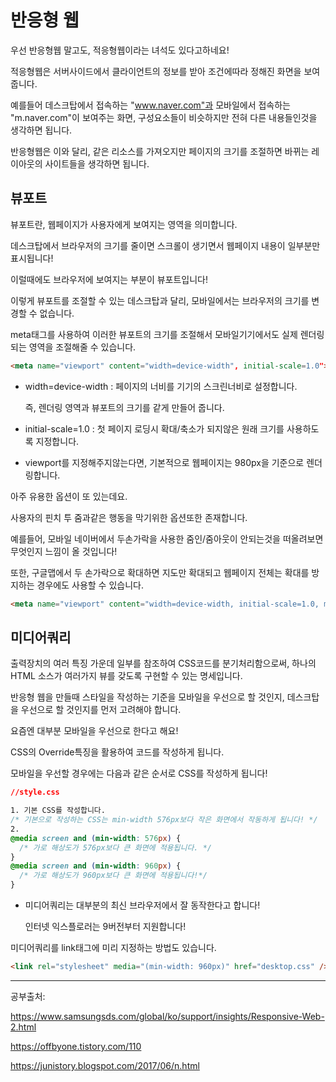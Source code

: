 # 반응형 웹

우선 반응형웹 말고도, 적응형웹이라는 녀석도 있다고하네요!

적응형웹은 서버사이드에서 클라이언트의 정보를 받아 조건에따라 정해진 화면을 보여줍니다.

예를들어 데스크탑에서 접속하는 "www.naver.com"과 모바일에서 접속하는 "m.naver.com"이 보여주는 화면, 구성요소들이 비슷하지만 전혀 다른 내용들인것을 생각하면 됩니다.

반응형웹은 이와 달리, 같은 리소스를 가져오지만 페이지의 크기를 조절하면 바뀌는 레이아웃의 사이트들을 생각하면 됩니다.



## 뷰포트

뷰포트란, 웹페이지가 사용자에게 보여지는 영역을 의미합니다.

데스크탑에서 브라우저의 크기를 줄이면 스크롤이 생기면서 웹페이지 내용이 일부분만 표시됩니다!

이럴때에도 브라우저에 보여지는 부분이 뷰포트입니다!

이렇게 뷰포트를 조절할 수 있는 데스크탑과 달리, 모바일에서는 브라우저의 크기를 변경할 수 없습니다.

meta태그를 사용하여 이러한 뷰포트의 크기를 조절해서 모바일기기에서도 실제 렌더링되는 영역을 조절해줄 수 있습니다.

```html
<meta name="viewport" content="width=device-width", initial-scale=1.0">
```

- width=device-width : 페이지의 너비를 기기의 스크린너비로 설정합니다.

  즉, 렌더링 영역과 뷰포트의 크기를 같게 만들어 줍니다.

- initial-scale=1.0 : 첫 페이지 로딩시 확대/축소가 되지않은 원래 크기를 사용하도록 지정합니다.

- viewport를 지정해주지않는다면, 기본적으로 웹페이지는 980px을 기준으로 렌더링합니다.



아주 유용한 옵션이 또 있는데요.

사용자의 핀치 투 줌과같은 행동을 막기위한 옵션또한 존재합니다.

예를들어, 모바일 네이버에서 두손가락을 사용한 줌인/줌아웃이 안되는것을 떠올려보면 무엇인지 느낌이 올 것입니다!

또한, 구글맵에서 두 손가락으로 확대하면 지도만 확대되고 웹페이지 전체는 확대를 방지하는 경우에도 사용할 수 있습니다.

```html
<meta name="viewport" content="width=device-width, initial-scale=1.0, minimum-scale=1.0, maximum-scale=1.0, user-scalable=no"> 
```



## 미디어쿼리

출력장치의 여러 특징 가운데 일부를 참조하여 CSS코드를 분기처리함으로써, 하나의 HTML 소스가 여러가지 뷰를 갖도록 구현할 수 있는 명세입니다.

반응형 웹을 만들때 스타일을 작성하는 기준을 모바일을 우선으로 할 것인지, 데스크탑을 우선으로 할 것인지를 먼저 고려해야 합니다.

요즘엔 대부분 모바일을 우선으로 한다고 해요!

CSS의 Override특징을 활용하여 코드를 작성하게 됩니다.

모바일을 우선할 경우에는 다음과 같은 순서로 CSS를 작성하게 됩니다!

```CSS
//style.css

1. 기본 CSS를 작성합니다.
/* 기본으로 작성하는 CSS는 min-width 576px보다 작은 화면에서 작동하게 됩니다! */
2. 
@media screen and (min-width: 576px) {
  /* 가로 해상도가 576px보다 큰 화면에 적용됩니다. */
}
@media screen and (min-width: 960px) {
  /* 가로 해상도가 960px보다 큰 화면에 적용됩니다!*/
}
```

- 미디어쿼리는 대부분의 최신 브라우저에서 잘 동작한다고 합니다!

  인터넷 익스플로러는 9버전부터 지원합니다!

미디어쿼리를 link태그에 미리 지정하는 방법도 있습니다.

```html
<link rel="stylesheet" media="(min-width: 960px)" href="desktop.css" />
```



---

공부출처:

https://www.samsungsds.com/global/ko/support/insights/Responsive-Web-2.html

https://offbyone.tistory.com/110

https://junistory.blogspot.com/2017/06/n.html